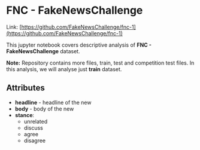 # FNC - FakeNewsChallenge

Link: [https://github.com/FakeNewsChallenge/fnc-1](https://github.com/FakeNewsChallenge/fnc-1)

This jupyter notebook covers descriptive analysis of **FNC - FakeNewsChallenge** dataset. 

**Note:** Repository contains more files, train, test and competition test files. In this analysis, we will analyse just **train** dataset.

## Attributes

* **headline** - headline of the new
* **body** - body of the new
* **stance**:
    * unrelated
    * discuss
    * agree
    * disagree